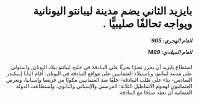 <h1 dir="rtl">بايزيد الثاني يضم مدينة ليبانتو اليونانية ويواجه تحالفًا صليبيًّا .</h1>

<h5 dir="rtl">العام الهجري:  905

العام الميلادي: 1499

</h5>

<p dir="rtl">استطاع بايزيد أن يحرز نصرًا بحريًّا على البنادقة في خليج ليبانتو ببلاد اليونان, واستولى على مدينة ليبانتو، وباستيلاء العثمانيين على مواقع البنادقة في اليونان، أقام البابا إسكندر السادس- بناء على طلب البنادقة- حلفًا ضد العثمانيين مكونًا من فرنسا وإسبانيا، وتعرض العثمانيون لهجوم الأساطيل الثلاثة: الفرنسي والإسباني والبابوي، واستطاعت الدولة العثمانية أن تعقد صلحًا مع البنادقة.</p></br>
